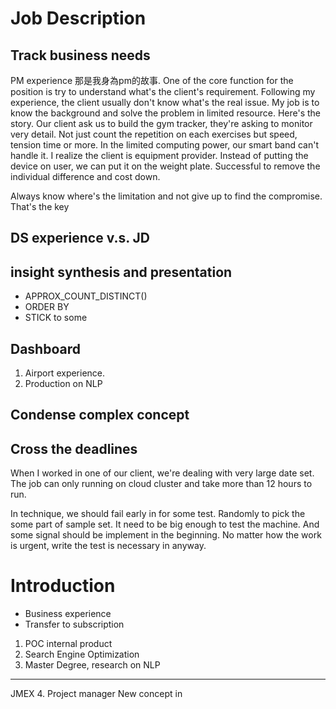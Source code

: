 # Job Description
## Track business needs
PM experience
那是我身為pm的故事. One of the core function for the position is try to understand what's the client's requirement.  Following my experience, the client usually don't know what's the real issue. My job is to know the background and solve the problem in limited resource. Here's the story. Our client ask us to build the gym tracker, they're asking to monitor very detail. Not just count the repetition on each exercises but speed, tension time or more. In the limited computing power, our smart band can't handle it. I realize the client is equipment provider. Instead of putting the device on user, we can put it on the weight plate. Successful to remove the individual difference and cost down. 

Always know where's the limitation and not give up to find the compromise. That's the key


##  DS experience v.s. JD

## insight synthesis and presentation
- APPROX_COUNT_DISTINCT()
- ORDER BY
- STICK to some 
## Dashboard
1. Airport experience. 
2. Production on NLP
## Condense complex concept
## Cross the deadlines
When I worked in one of our client, we're dealing with very large date set.  The job can only running on cloud cluster and take more than 12 hours to run. 

In technique, we should fail early in for some test. Randomly to pick the some part of sample set. It need to be big enough to test the machine. And some signal should be implement in the beginning.  No matter how the work is urgent, write the test is necessary in anyway.  


# Introduction
- Business experience
- Transfer to subscription


1. POC internal product
2. Search Engine Optimization
3. Master Degree, research on NLP
------------------
JMEX
4. Project manager 
New concept in
<!--stackedit_data:
eyJoaXN0b3J5IjpbLTEwNTg0MzgzMTMsMTg2MzY3MDMsLTgxNz
k4ODEzMCwtMTAwMzc5NTM3NSwyNDEyNzA3MjAsMjk5OTU2NTYy
LC0xODAyMzA5OTczXX0=
-->